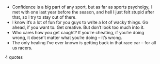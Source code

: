  - Confidence is a big part of any sport, but as far as sports psycholgy, I met with one last year before the season, and hell I just felt stupid after that, so I try to stay out of there.
 - I know it’s a lot of fun for you guys to write a lot of wacky things. Go ahead, if you want to. Get creative. But don’t look too much into it.
 - Who cares how you get caught? If you’re cheating, if you’re doing wrong, it doesn’t matter what you’re doing – it’s wrong.
 - The only healing I’ve ever known is getting back in that race car – for all us racers.

4 quotes